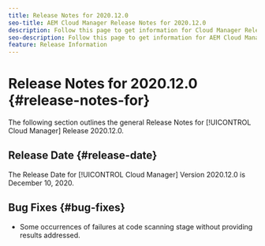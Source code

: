 ```yaml
---
title: Release Notes for 2020.12.0
seo-title: AEM Cloud Manager Release Notes for 2020.12.0
description: Follow this page to get information for Cloud Manager Release 2020.12.0
seo-description: Follow this page to get information for AEM Cloud Manager Release 2020.12.0
feature: Release Information
---
```

# Release Notes for 2020.12.0 {#release-notes-for}

The following section outlines the general Release Notes for [!UICONTROL Cloud Manager] Release 2020.12.0.

## Release Date {#release-date}

The Release Date for [!UICONTROL Cloud Manager] Version 2020.12.0 is December 10, 2020.

## Bug Fixes {#bug-fixes}

* Some occurrences of failures at code scanning stage without providing results addressed.
